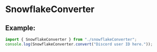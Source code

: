 # SnowflakeConverter

## Example:
```ts
import { SnowflakeConverter } from "./snowflakeConverter";
console.log(SnowflakeConverter.convert("Discord user ID here."));
```